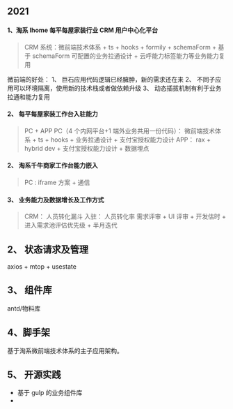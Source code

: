 <!--
 * @文件描述:
 * @公司: thundersdata
 * @作者: 于效仟
 * @Date: 2022-05-17 08:25:26
 * @LastEditors: xiaoqian
 * @LastEditTime: 2022-05-19 15:17:23
-->

## 2021

#### 1、淘系 Ihome 每平每屋家装行业 CRM 用户中心化平台

> CRM 系统：微前端技术体系 + ts + hooks + formily + schemaForm + 基于 schemaForm 可配置的业务拉通设计 + 云呼能力标签能力等业务能力复用

微前端的好处：
1、 巨石应用代码逻辑已经臃肿，新的需求还在来
2、 不同子应用可以环境隔离，使用新的技术栈或者做依赖升级
3、 动态插拔机制有利于业务拉通和能力复用

#### 2、 每平每屋家装工作台入驻能力

> PC + APP
> PC（4 个内网平台+1 端外业务共用一份代码）： 微前端技术体系 + ts + hooks + 业务拉通设计 + 支付宝授权能力设计
> APP： rax + hybrid dev + 支付宝授权能力设计 + 数据埋点

#### 2、 淘系千牛商家工作台能力嵌入

> PC : iframe 方案 + 通信

#### 3、 业务能力及数据增长及工作方式

> CRM： 人员转化漏斗
> 入驻： 人员转化率
> 需求评审 + UI 评审 + 开发估时 + 进入需求池评估优先级 + 半月迭代

## 2、 状态请求及管理

axios + mtop + usestate

## 3、 组件库

antd/物料库

## 4、脚手架

基于淘系微前端技术体系的主子应用架构。

## 5、 开源实践

- 基于 gulp 的业务组件库
-
